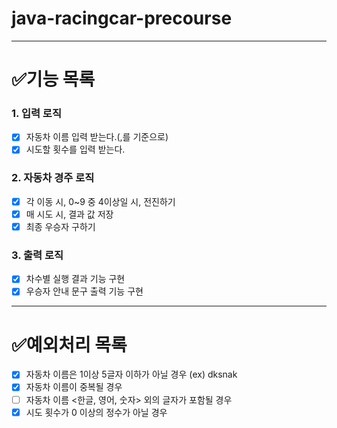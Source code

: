 # java-racingcar-precourse

---

# ✅기능 목록

### 1. 입력 로직

- [x] 자동차 이름 입력 받는다.(,를 기준으로)
- [x] 시도할 횟수를 입력 받는다.

### 2. 자동차 경주 로직

- [x] 각 이동 시, 0~9 중 4이상일 시, 전진하기
- [x] 매 시도 시, 결과 값 저장
- [x] 최종 우승자 구하기

### 3. 출력 로직

- [x] 차수별 실행 결과 기능 구현
- [x] 우승자 안내 문구 출력 기능 구현

----

# ✅예외처리 목록

- [x] 자동차 이름은 1이상 5글자 이하가 아닐 경우 (ex) dksnak
- [x] 자동차 이름이 중복될 경우
- [ ] 자동차 이름 <한글, 영어, 숫자> 외의 글자가 포함될 경우 
- [x] 시도 횟수가 0 이상의 정수가 아닐 경우